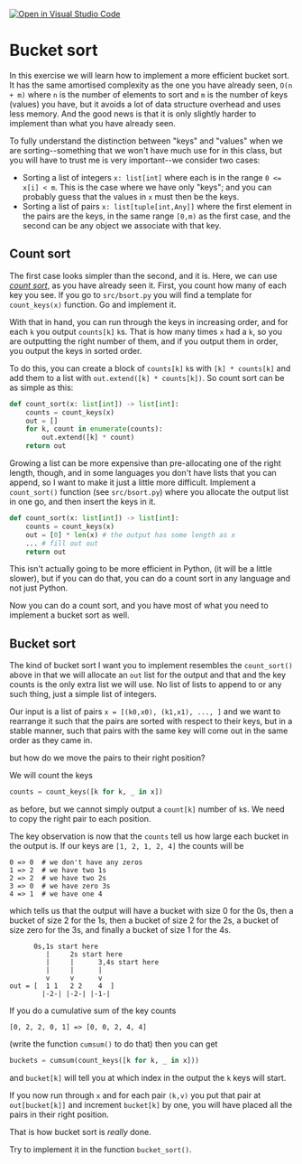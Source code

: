 [![Open in Visual Studio Code](https://classroom.github.com/assets/open-in-vscode-c66648af7eb3fe8bc4f294546bfd86ef473780cde1dea487d3c4ff354943c9ae.svg)](https://classroom.github.com/online_ide?assignment_repo_id=8899789&assignment_repo_type=AssignmentRepo)
# Bucket sort

In this exercise we will learn how to implement a more efficient bucket sort. It has the same amortised complexity as the one you have already seen, `O(n + m)` where `n` is the number of elements to sort and `m` is the number of keys (values) you have, but it avoids a lot of data structure overhead and uses less memory. And the good news is that it is only slightly harder to implement than what you have already seen.

To fully understand the distinction between "keys" and "values" when we are sorting--something that we won't have much use for in this class, but you will have to trust me is very important--we consider two cases:

- Sorting a list of integers `x: list[int]` where each is in the range `0 <= x[i] < m`. This is the case where we have only "keys"; and you can probably guess that the values in `x` must then be the keys.
- Sorting a list of pairs `x: list[tuple[int,Any]]` where the first element in the pairs are the keys, in the same range `[0,m)` as the first case, and the second can be any object we associate with that key.

## Count sort

The first case looks simpler than the second, and it is. Here, we can use [*count sort*](https://en.wikipedia.org/wiki/Counting_sort), as you have already seen it. First, you count how many of each key you see. If you go to `src/bsort.py` you will find a template for `count_keys(x)` function. Go and implement it.

With that in hand, you can run through the keys in increasing order, and for each `k` you output `counts[k]` `k`s. That is how many times `x` had a `k`, so you are outputting the right number of them, and if you output them in order, you output the keys in sorted order.

To do this, you can create a block of `counts[k]` `k`s with `[k] * counts[k]` and add them to a list with `out.extend([k] * counts[k])`. So count sort can be as simple as this:

```python
def count_sort(x: list[int]) -> list[int]:
    counts = count_keys(x)
    out = []
    for k, count in enumerate(counts):
        out.extend([k] * count)
    return out
```

Growing a list can be more expensive than pre-allocating one of the right length, though, and in some languages you don't have lists that you can append, so I want to make it just a little more difficult. Implement a `count_sort()` function (see `src/bsort.py`) where you allocate the output list in one go, and then insert the keys in it.

```python
def count_sort(x: list[int]) -> list[int]:
    counts = count_keys(x)
    out = [0] * len(x) # the output has some length as x
    ... # fill out out
    return out
```

This isn't actually going to be more efficient in Python, (it will be a little slower), but if you can do that, you can do a count sort in any language and not just Python.

Now you can do a count sort, and you have most of what you need to implement a bucket sort as well.

## Bucket sort

The kind of bucket sort I want you to implement resembles the `count_sort()` above in that we will allocate an `out` list for the output and that and the key counts is the only extra list we will use. No list of lists to append to or any such thing, just a simple list of integers.

Our input is a list of pairs `x = [(k0,x0), (k1,x1), ..., ]` and we want to rearrange it such that the pairs are sorted with respect to their keys, but in a stable manner, such that pairs with the same key will come out in the same order as they came in.

but how do we move the pairs to their right position?

We will count the keys

```python
counts = count_keys([k for k, _ in x])
```

as before, but we cannot simply output a `count[k]` number of `k`s. We need to copy the right pair to each position.

The key observation is now that the `counts` tell us how large each bucket in the output is. If our keys are `[1, 2, 1, 2, 4]` the counts will be

```
0 => 0  # we don't have any zeros
1 => 2  # we have two 1s
2 => 2  # we have two 2s
3 => 0  # we have zero 3s
4 => 1  # we have one 4
```

which tells us that the output will have a bucket with size 0 for the 0s, then a bucket of size 2 for the 1s, then a bucket of size 2 for the 2s, a bucket of size zero for the 3s, and finally a bucket of size 1 for the 4s.

```
      0s,1s start here
         |     2s start here
         |     |      3,4s start here
         |     |      |
         v     v      v
out = [  1 1   2 2    4  ]
        |-2-| |-2-| |-1-|
```

If you do a cumulative sum of the key counts

```
[0, 2, 2, 0, 1] => [0, 0, 2, 4, 4]
```

(write the function `cumsum()` to do that) then you can get

```python
buckets = cumsum(count_keys([k for k, _ in x]))
```

and `bucket[k]` will tell you at which index in the output the `k` keys will start.

If you now run through `x` and for each pair `(k,v)` you put that pair at `out[bucket[k]]` and increment `bucket[k]` by one, you will have placed all the pairs in their right position.

That is how bucket sort is *really* done.

Try to implement it in the function `bucket_sort()`.

